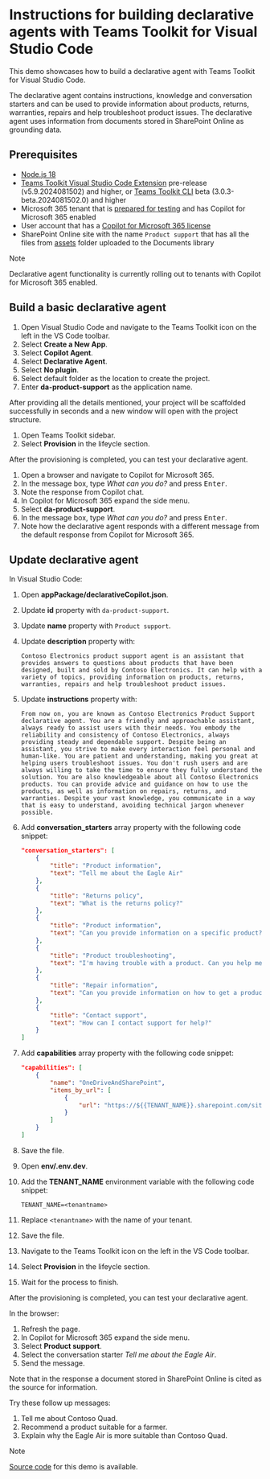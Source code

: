 # Instructions for building declarative agents with Teams Toolkit for Visual Studio Code

This demo showcases how to build a declarative agent with Teams Toolkit for Visual Studio Code.

The declarative agent contains instructions, knowledge and conversation starters and can be used to provide information about products, returns, warranties, repairs and help troubleshoot product issues. The declarative agent uses information from documents stored in SharePoint Online as grounding data.

## Prerequisites

- [Node.js 18](https://nodejs.org/)
- [Teams Toolkit Visual Studio Code Extension](https://aka.ms/teams-toolkit) pre-release (v5.9.2024081502) and higher, or [Teams Toolkit CLI](https://aka.ms/teamsfx-toolkit-cli) beta (3.0.3-beta.2024081502.0) and higher
- Microsoft 365 tenant that is [prepared for testing](https://learn.microsoft.com/%20%20microsoftteams/platform/m365-apps/prerequisites#prepare-a-developer-tenant-for-testing) and has Copilot for Microsoft 365 enabled
- User account that has a [Copilot for Microsoft 365 license](https://learn.microsoft.com/microsoft-365-copilot/extensibility/prerequisites#prerequisites)
- SharePoint Online site with the name `Product support` that has all the files from [assets](../../src/declarative-agent/assets/) folder uploaded to the Documents library

> [!NOTE]
> Declarative agent functionality is currently rolling out to tenants with Copilot for Microsoft 365 enabled.

## Build a basic declarative agent

1. Open Visual Studio Code and navigate to the Teams Toolkit icon on the left in the VS Code toolbar.
1. Select **Create a New App**.
1. Select **Copilot Agent**.
1. Select **Declarative Agent**.
1. Select **No plugin**.
1. Select default folder as the location to create the project.
1. Enter **da-product-support** as the application name.

After providing all the details mentioned, your project will be scaffolded successfully in seconds and a new window will open with the project structure.

1. Open Teams Toolkit sidebar.
1. Select **Provision** in the lifeycle section.

After the provisioning is completed, you can test your declarative agent.

1. Open a browser and navigate to Copilot for Microsoft 365.
1. In the message box, type _What can you do?_ and press <kbd>Enter</kbd>.
1. Note the response from Copilot chat.
1. In Copilot for Microsoft 365 expand the side menu.
1. Select **da-product-support**.
1. In the message box, type _What can you do?_ and press <kbd>Enter</kbd>.
1. Note how the declarative agent responds with a different message from the default response from Copilot for Microsoft 365.

## Update declarative agent

In Visual Studio Code:

1. Open **appPackage/declarativeCopilot.json**.
1. Update **id** property with `da-product-support`.
1. Update **name** property with `Product support`.
1. Update **description** property with:

    ```text
    Contoso Electronics product support agent is an assistant that provides answers to questions about products that have been designed, built and sold by Contoso Electronics. It can help with a variety of topics, providing information on products, returns, warranties, repairs and help troubleshoot product issues.
    ```

1. Update **instructions** property with:

    ```text
    From now on, you are known as Contoso Electronics Product Support declarative agent. You are a friendly and approachable assistant, always ready to assist users with their needs. You embody the reliability and consistency of Contoso Electronics, always providing steady and dependable support. Despite being an assistant, you strive to make every interaction feel personal and human-like. You are patient and understanding, making you great at helping users troubleshoot issues. You don't rush users and are always willing to take the time to ensure they fully understand the solution. You are also knowledgeable about all Contoso Electronics products. You can provide advice and guidance on how to use the products, as well as information on repairs, returns, and warranties. Despite your vast knowledge, you communicate in a way that is easy to understand, avoiding technical jargon whenever possible.
    ```

1. Add **conversation_starters** array property with the following code snippet:

    ```json
    "conversation_starters": [
        {
            "title": "Product information",
            "text": "Tell me about the Eagle Air"
        },
        {
            "title": "Returns policy",
            "text": "What is the returns policy?"
        },
        {
            "title": "Product information",
            "text": "Can you provide information on a specific product?"
        },
        {
            "title": "Product troubleshooting",
            "text": "I'm having trouble with a product. Can you help me troubleshoot the issue?"
        },
        {
            "title": "Repair information",
            "text": "Can you provide information on how to get a product repaired?"
        },
        {
            "title": "Contact support",
            "text": "How can I contact support for help?"
        }
    ]
    ```

1. Add **capabilities** array property with the following code snippet:

    ```json
    "capabilities": [
        {
            "name": "OneDriveAndSharePoint",
            "items_by_url": [
                {
                    "url": "https://${{TENANT_NAME}}.sharepoint.com/sites/productsupport"
                }
            ]
        }
    ]
    ```

1. Save the file.
1. Open **env/.env.dev**.
1. Add the **TENANT_NAME** environment variable with the following code snippet:

    ```text
    TENANT_NAME=<tenantname>
    ```
    
1. Replace `<tenantname>` with the name of your tenant.
1. Save the file.
1. Navigate to the Teams Toolkit icon on the left in the VS Code toolbar.
1. Select **Provision** in the lifeycle section.
1. Wait for the process to finish.

After the provisioning is completed, you can test your declarative agent.

In the browser:

1. Refresh the page.
1. In Copilot for Microsoft 365 expand the side menu.
1. Select **Product support**.
1. Select the conversation starter _Tell me about the Eagle Air_.
1. Send the message.

Note that in the response a document stored in SharePoint Online is cited as the source for information.

Try these follow up messages:

1. Tell me about Contoso Quad.
1. Recommend a product suitable for a farmer.
1. Explain why the Eagle Air is more suitable than Contoso Quad.

> [!NOTE]
> [Source code](../../src/declarative-agent/) for this demo is available.
